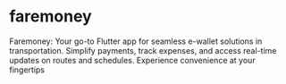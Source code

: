 # faremoney
Faremoney: Your go-to Flutter app for seamless e-wallet solutions in transportation. Simplify payments, track expenses, and access real-time updates on routes and schedules. Experience convenience at your fingertips
